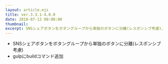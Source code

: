 ```yaml
---
layout: article.ejs
title: ver.3.3.1-4.0.0
date: 2018-07-12 00:00:00
thumbnail: 
excerpt: SNSシェアボタンをボタングループから単独のボタンに分離(レスポンシブ考慮)、ほか
---
```


* SNSシェアボタンをボタングループから単独のボタンに分離(レスポンシブ考慮)
* gulpにbuildコマンド追加
